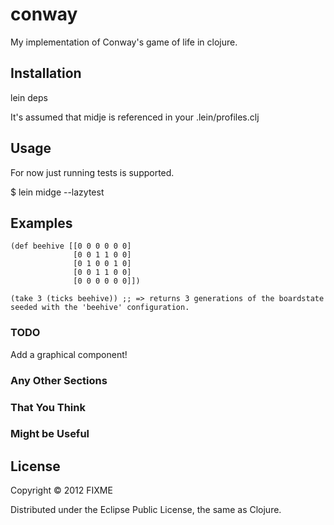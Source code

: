 # conway

My implementation of Conway's game of life in clojure.

## Installation

lein deps

It's assumed that midje is referenced in your .lein/profiles.clj

## Usage

For now just running tests is supported.

   $ lein midge --lazytest

## Examples

    (def beehive [[0 0 0 0 0 0]
                  [0 0 1 1 0 0]
                  [0 1 0 0 1 0]
                  [0 0 1 1 0 0]
                  [0 0 0 0 0 0]])

    (take 3 (ticks beehive)) ;; => returns 3 generations of the boardstate seeded with the 'beehive' configuration.
   
### TODO

  Add a graphical component!

### Any Other Sections
### That You Think
### Might be Useful

## License

Copyright © 2012 FIXME

Distributed under the Eclipse Public License, the same as Clojure.

